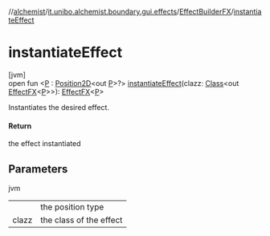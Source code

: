 //[alchemist](../../../index.md)/[it.unibo.alchemist.boundary.gui.effects](../index.md)/[EffectBuilderFX](index.md)/[instantiateEffect](instantiate-effect.md)

# instantiateEffect

[jvm]\
open fun <[P](instantiate-effect.md) : [Position2D](../../it.unibo.alchemist.model.interfaces/-position2-d/index.md)<out [P](../../it.unibo.alchemist.boundary.monitor/-f-x-step-monitor/index.md)>?> [instantiateEffect](instantiate-effect.md)(clazz: [Class](https://docs.oracle.com/javase/8/docs/api/java/lang/Class.html)<out [EffectFX](../-effect-f-x/index.md)<[P](../../it.unibo.alchemist.boundary.monitor/-f-x-step-monitor/index.md)>>): [EffectFX](../-effect-f-x/index.md)<[P](../../it.unibo.alchemist.boundary.monitor/-f-x-step-monitor/index.md)>

Instantiates the desired effect.

#### Return

the effect instantiated

## Parameters

jvm

| | |
|---|---|
| <P> | the position type |
| clazz | the class of the effect |
